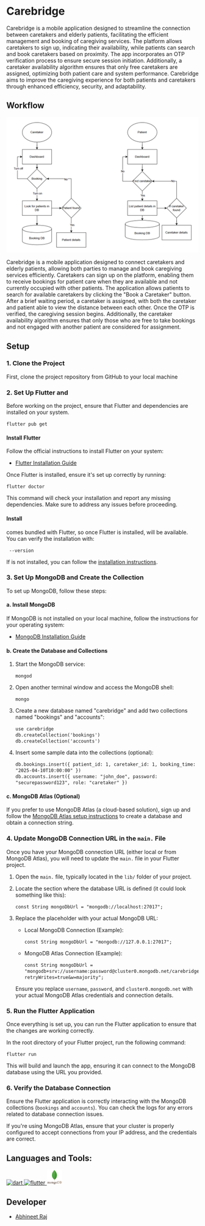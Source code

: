 # Carebridge

Carebridge is a mobile application designed to streamline the connection between caretakers and elderly patients, facilitating the efficient management and booking of caregiving services. The platform allows caretakers to sign up, indicating their availability, while patients can search and book caretakers based on proximity. The app incorporates an OTP verification process to ensure secure session initiation. Additionally, a caretaker availability algorithm ensures that only free caretakers are assigned, optimizing both patient care and system performance. Carebridge aims to improve the caregiving experience for both patients and caretakers through enhanced efficiency, security, and adaptability.

## Workflow

![image](https://github.com/abhineetraj1/flutter-carebridge/raw/main/image/workflow.png)

Carebridge is a mobile application designed to connect caretakers and elderly patients, allowing both parties to manage and book caregiving services efficiently. Caretakers can sign up on the platform, enabling them to receive bookings for patient care when they are available and not currently occupied with other patients. The application allows patients to search for available caretakers by clicking the "Book a Caretaker" button. After a brief waiting period, a caretaker is assigned, with both the caretaker and patient able to view the distance between each other. Once the OTP is verified, the caregiving session begins. Additionally, the caretaker availability algorithm ensures that only those who are free to take bookings and not engaged with another patient are considered for assignment. 

## Setup

### 1. Clone the Project

First, clone the project repository from GitHub to your local machine

### 2. Set Up Flutter and 

Before working on the project, ensure that Flutter and dependencies are installed on your system.

```
flutter pub get
```

#### Install Flutter

Follow the official instructions to install Flutter on your system:

- [Flutter Installation Guide](https://flutter.dev/docs/get-started/install)

Once Flutter is installed, ensure it's set up correctly by running:

```
flutter doctor
```

This command will check your installation and report any missing dependencies. Make sure to address any issues before proceeding.

#### Install 

 comes bundled with Flutter, so once Flutter is installed,  will be available. You can verify the  installation with:

```
 --version
```

If  is not installed, you can follow the [ installation instructions](https://.dev/get-).

### 3. Set Up MongoDB and Create the Collection

To set up MongoDB, follow these steps:

#### a. Install MongoDB

If MongoDB is not installed on your local machine, follow the instructions for your operating system:

- [MongoDB Installation Guide](https://docs.mongodb.com/manual/installation/)

#### b. Create the Database and Collections

1. Start the MongoDB service:
   ```
   mongod
   ```

2. Open another terminal window and access the MongoDB shell:
   ```
   mongo
   ```

3. Create a new database named "carebridge" and add two collections named "bookings" and "accounts":

   ```
   use carebridge
   db.createCollection('bookings')
   db.createCollection('accounts')
   ```

4. Insert some sample data into the collections (optional):

   ```
   db.bookings.insert({ patient_id: 1, caretaker_id: 1, booking_time: "2025-04-10T10:00:00" })
   db.accounts.insert({ username: "john_doe", password: "securepassword123", role: "caretaker" })
   ```

#### c. MongoDB Atlas (Optional)

If you prefer to use MongoDB Atlas (a cloud-based solution), sign up and follow the [MongoDB Atlas setup instructions](https://www.mongodb.com/cloud/atlas) to create a database and obtain a connection string.


### 4. Update MongoDB Connection URL in the `main.` File

Once you have your MongoDB connection URL (either local or from MongoDB Atlas), you will need to update the `main.` file in your Flutter project.

1. Open the `main.` file, typically located in the `lib/` folder of your project.
   
2. Locate the section where the database URL is defined (it could look something like this):

   ```
   const String mongoDbUrl = "mongodb://localhost:27017";
   ```

3. Replace the placeholder with your actual MongoDB URL:

   - Local MongoDB Connection (Example):
     ```
     const String mongoDbUrl = "mongodb://127.0.0.1:27017";
     ```

   - MongoDB Atlas Connection (Example):
     ```
     const String mongoDbUrl = "mongodb+srv://username:password@cluster0.mongodb.net/carebridge?retryWrites=true&w=majority";
     ```

   Ensure you replace `username`, `password`, and `cluster0.mongodb.net` with your actual MongoDB Atlas credentials and connection details.


### 5. Run the Flutter Application

Once everything is set up, you can run the Flutter application to ensure that the changes are working correctly.

In the root directory of your Flutter project, run the following command:

```
flutter run
```

This will build and launch the app, ensuring it can connect to the MongoDB database using the URL you provided.

### 6. Verify the Database Connection

Ensure the Flutter application is correctly interacting with the MongoDB collections (`bookings` and `accounts`). You can check the logs for any errors related to database connection issues.

If you're using MongoDB Atlas, ensure that your cluster is properly configured to accept connections from your IP address, and the credentials are correct.



## Languages and Tools:
<p align="left"> <a href="https://dart.dev" target="_blank" rel="noreferrer"> <img src="https://www.vectorlogo.zone/logos/dartlang/dartlang-icon.svg" alt="dart" width="40" height="40"/> </a> <a href="https://flutter.dev" target="_blank" rel="noreferrer"> <img src="https://www.vectorlogo.zone/logos/flutterio/flutterio-icon.svg" alt="flutter" width="40" height="40"/> </a> <a href="https://www.mongodb.com/" target="_blank" rel="noreferrer"> <img src="https://raw.githubusercontent.com/devicons/devicon/master/icons/mongodb/mongodb-original-wordmark.svg" alt="mongodb" width="40" height="40"/> </a> </p>

## Developer
*   [Abhineet Raj](https://github.com/abhineetraj1)